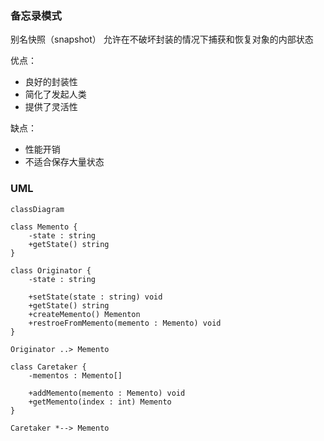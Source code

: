 ### 备忘录模式

别名快照（snapshot）
允许在不破坏封装的情况下捕获和恢复对象的内部状态

优点：
- 良好的封装性
- 简化了发起人类
- 提供了灵活性

缺点：
- 性能开销
- 不适合保存大量状态

### UML

```mermaid
classDiagram

class Memento {
    -state : string
    +getState() string
}

class Originator {
    -state : string

    +setState(state : string) void
    +getState() string
    +createMemento() Mementon
    +restroeFromMemento(memento : Memento) void
}

Originator ..> Memento

class Caretaker {
    -mementos : Memento[]

    +addMemento(memento : Memento) void
    +getMemento(index : int) Memento
}

Caretaker *--> Memento
```